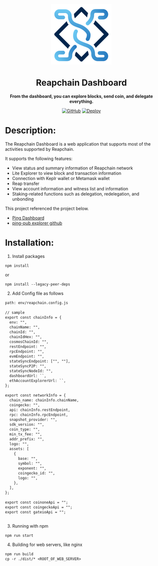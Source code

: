 <div align="center">

![Reapchain Dashboard](./public/reapchain_logo.png)

<h1>Reapchain Dashboard</h1>

**From the dashboard, you can explore blocks, send coin, and delegate everything.**

<!-- [![version](https://img.shields.io/github/tag/reapchain/dashboard)](https://github.com/reapchain/dashboard/releases/latest) -->

[![GitHub](https://img.shields.io/github/license/reapchain/dashboard.svg)](https://github.com/reapchain/dashboard/blob/main/LICENSE)
[![Deploy](https://github.com/reapchain/dashboard/actions/workflows/main.yml/badge.svg)](https://github.com/reapchain/dashboard/actions/workflows/main.yml)

</div>

# Description:

The Reapchain Dashboard is a web application that supports most of the activities supported by Reapchain.

It supports the following features:

- View status and summary information of Reapchain network
- Lite Explorer to view block and transaction information
- Connection with Keplr wallet or Metamask wallet
- Reap transfer
- View account information and witness list and information
- Staking-related functions such as delegation, redelegation, and unbonding

This project referenced the project below.

- [Ping Dashboard](https://ping.pub/)
- [ping-pub explorer github](https://github.com/ping-pub/explorer)

# Installation:

1. Install packages

```
npm install
```

or

```
npm install --legacy-peer-deps
```

2. Add Config file as follows

```
path: env/reapchain.config.js

// sample
export const chainInfo = {
  env: "",
  chainName: "",
  chainId: "",
  chainIdHex: "",
  cosmosChainId: "",
  restEndpoint: "",
  rpcEndpoint: "",
  evmEndpoint: "",
  stateSyncEndpoint: ["", ""],
  stateSyncP2P: "",
  stateSyncNodeId: "",
  dashboardUrl: ``,
  ethAccountExplorerUrl: ``,
};

export const networkInfo = {
  chain_name: chainInfo.chainName,
  coingecko: "",
  api: chainInfo.restEndpoint,
  rpc: chainInfo.rpcEndpoint,
  snapshot_provider: "",
  sdk_version: "",
  coin_type: "",
  min_tx_fee: "",
  addr_prefix: "",
  logo: "",
  assets: [
    {
      base: "",
      symbol: "",
      exponent: "",
      coingecko_id: "",
      logo: "",
    },
  ],
};

export const coinoneApi = "";
export const coingeckoApi = "";
export const gateioApi = "";


```

3. Running with npm

```
npm run start
```

4. Building for web servers, like nginx

```
npm run build
cp -r ./dist/* <ROOT_OF_WEB_SERVER>
```

